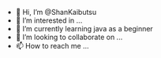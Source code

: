 - 👋 Hi, I’m @ShanKaibutsu
- 👀 I’m interested in ...
- 🌱 I’m currently learning java as a beginner
- 💞️ I’m looking to collaborate on ...
- 📫 How to reach me ...

<!---
ShanKaibutsu/ShanKaibutsu is a ✨ special ✨ repository because its `README.md` (this file) appears on your GitHub profile.
You can click the Preview link to take a look at your changes.
--->
